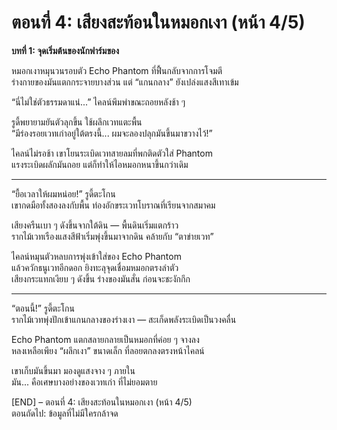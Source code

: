 # ตอนที่ 4: เสียงสะท้อนในหมอกเงา (หน้า 4/5)
**บทที่ 1: จุดเริ่มต้นของนักฟาร์มของ**

หมอกเงาหมุนวนรอบตัว Echo Phantom ที่ฟื้นกลับจากการโจมตี  
ร่างกายของมันแตกกระจายบางส่วน แต่ “แกนกลาง” ยังเปล่งแสงสีเทาเข้ม

“นี่ไม่ใช่ตัวธรรมดาแน่...” ไคลน์พึมพำขณะถอยหลังช้า ๆ

รูดี้พยายามยันตัวลุกขึ้น ใช้ผลึกเวทแตะพื้น  
“มีร่องรอยเวทเก่าอยู่ใต้ตรงนี้... ผมจะลองปลุกมันขึ้นมาขวางไว้!”

ไคลน์ไม่รอช้า เขาโยนระเบิดเวทสายลมที่พกติดตัวใส่ Phantom  
แรงระเบิดผลักมันถอย แต่ก็ทำให้ไอหมอกหนาขึ้นกว่าเดิม

---

“ยื้อเวลาให้ผมหน่อย!” รูดี้ตะโกน  
เขากดมือทั้งสองลงกับพื้น ท่องอักขระเวทโบราณที่เรียนจากสมาคม

เสียงครืนเบา ๆ ดังขึ้นจากใต้ดิน — พื้นดินเริ่มแตกร้าว  
รากไม้เวทเรืองแสงสีฟ้าเริ่มพุ่งขึ้นมาจากดิน คล้ายกับ “ตาข่ายเวท”

ไคลน์หมุนตัวหลบการพุ่งเข้าใส่ของ Echo Phantom  
แล้วควักธนูเวทอีกดอก ยิงทะลุจุดเชื่อมหมอกตรงลำตัว  
เสียงกระแทกเงียบ ๆ ดังขึ้น ร่างของมันสั่น ก่อนจะชะงักกึก

---

“ตอนนี้!” รูดี้ตะโกน  
รากไม้เวทพุ่งปักเข้าแกนกลางของร่างเงา — สะเก็ดพลังระเบิดเป็นวงคลื่น

Echo Phantom แตกสลายกลายเป็นหมอกที่ค่อย ๆ จางลง  
หลงเหลือเพียง “ผลึกเงา” ขนาดเล็ก ที่ลอยตกลงตรงหน้าไคลน์

เขาเก็บมันขึ้นมา มองดูแสงจาง ๆ ภายใน  
มัน... คือเศษบางอย่างของเวทเก่า ที่ไม่ยอมตาย

[END] – ตอนที่ 4: เสียงสะท้อนในหมอกเงา (หน้า 4/5)  
ตอนถัดไป: ข้อมูลที่ไม่มีใครกล้าจด
